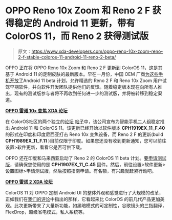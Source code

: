 # OPPO Reno 10x Zoom 和 Reno 2 F 获得稳定的 Android 11 更新，带有 ColorOS 11，而 Reno 2 获得测试版

> 原文：<https://www.xda-developers.com/oppo-reno-10x-zoom-reno-2-f-stable-coloros-11-android-11-reno-2-beta/>

OPPO 正在将 OPPO Reno 10x Zoom 和 Reno 2 F 更新到 ColorOS 11，这是其基于 Android 11 的定制皮肤的最新版本。早在一月份，中国 OEM 厂商[为这些手机开放了](https://www.xda-developers.com/oppo-opens-up-android-11-beta-reno-2-f-reno-10x-zoom-f15/)Android 11 beta 计划，允许精选的 Reno 2 F 和 Reno 10x Zoom 用户试驾早期软件，并向软件开发团队提供他们的反馈。随着稳定版本现在向所有人推出，现有的测试版参与者将不再收到任何进一步的测试版，并将被转移到稳定渠道。

**[OPPO 雷诺 10x 变焦 XDA 论坛](https://forum.xda-developers.com/c/oppo-reno-10x-zoom.8918/)**

在 ColorOS‌社区的两个独立的[论坛](https://community.coloros.com/thread-52248-1-1.html) [帖子](https://community.coloros.com/thread-52258-1-1.html)中，该公司宣布为智能手机二人组稳定推出 Android 11 和 ColorOS 11。该更新已经开始以软件版本 **CPH1919EX_11_F.40** 的形式在印度和印度尼西亚打击 Reno 10x 变焦设备，而 Reno 2 F 的更新(build **CPH1989EX_11_F.11** )目前仅限于印度。如果您还没有收到更新通知，您可以前往设置>软件更新，看看它是否可供下载。

OPPO 还在印度和马来西亚启动了 Reno 2 的 ColorOS 11 beta 计划。[要申请测试版](https://community.coloros.com/thread-52246-1-1.html)，请确保您使用的是 **CPH1907EX_11_C.45** 固件。然后，前往设置>软件更新>设置图标>申请测试版，然后按照指南申请。有名额，有兴趣就赶紧行动吧。

**[OPPO 雷诺 2 XDA 论坛](https://forum.xda-developers.com/c/oppo-reno-2.9193/)**

ColorOS 11 对 OPPO 定制 Android UI 的整体外观和感觉进行了大规模的改革，正如我们在[我们的评论](https://www.xda-developers.com/coloros-11-android-11-oppo-review/)中指出的那样，它看起来比 ColorOS 的前几代产品更加美观。此次更新带来了大量新功能，如黑暗模式的可定制性，谷歌镜头的三指翻译，FlexDrop，超级省电模式，私人系统等。